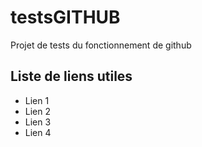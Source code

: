# testsGITHUB
Projet de tests du fonctionnement de github

## Liste de liens utiles

* Lien 1 
* Lien 2
* Lien 3
* Lien 4